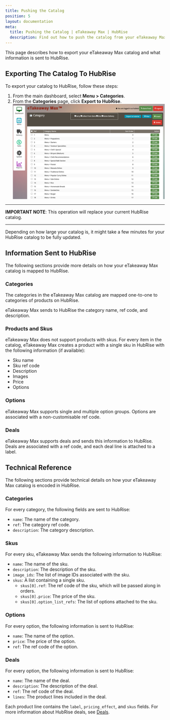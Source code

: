 ```yaml
---
title: Pushing the Catalog
position: 5
layout: documentation
meta:
  title: Pushing the Catalog | eTakeaway Max | HubRise
  description: Find out how to push the catalog from your eTakeaway Max EPOS to HubRise, what information is sent to HubRise and what is not.
---
```


This page describes how to export your eTakeaway Max catalog and what information is sent to HubRise.

## Exporting The Catalog To HubRise

To export your catalog to HubRise, follow these steps:

1. From the main dashboard, select **Menu > Categories**.
2. From the **Categories** page, click **Export to HubRise**.
   ![eTakeaway Max categories page for store managers](../images/011-en-etm-export-storeman.png)

---

**IMPORTANT NOTE**: This operation will replace your current HubRise catalog.

---

Depending on how large your catalog is, it might take a few minutes for your HubRise catalog to be fully updated.

## Information Sent to HubRise

The following sections provide more details on how your eTakeaway Max catalog is mapped to HubRise.

### Categories

The categories in the eTakeaway Max catalog are mapped one-to-one to categories of products on HubRise.

eTakeaway Max sends to HubRise the category name, ref code, and description.

### Products and Skus

eTakeaway Max does not support products with skus. For every item in the catalog, eTakeaway Max creates a product with a single sku in HubRise with the following information (if available):

- Sku name
- Sku ref code
- Description
- Images
- Price
- Options

### Options

eTakeaway Max supports single and multiple option groups. Options are associated with a non-customisable ref code.

### Deals

eTakeaway Max supports deals and sends this information to HubRise. Deals are associated with a ref code, and each deal line is attached to a label.

## Technical Reference

The following sections provide technical details on how your eTakeaway Max catalog is encoded in HubRise.

### Categories

For every category, the following fields are sent to HubRise:

- `name`: The name of the category.
- `ref`: The category ref code.
- `description`: The category description.

### Skus

For every sku, eTakeaway Max sends the following information to HubRise:

- `name`: The name of the sku.
- `description`: The description of the sku.
- `image_ids`: The list of image IDs associated with the sku.
- `skus`: A list containing a single sku.
  - `skus[0].ref`: The ref code of the sku, which will be passed along in orders.
  - `skus[0].price`: The price of the sku.
  - `skus[0].option_list_refs`: The list of options attached to the sku.

### Options

For every option, the following information is sent to HubRise:

- `name`: The name of the option.
- `price`: The price of the option.
- `ref`: The ref code of the option.

### Deals

For every option, the following information is sent to HubRise:

- `name`: The name of the deal.
- `description`: The description of the deal.
- `ref`: The ref code of the deal.
- `lines`: The product lines included in the deal.

Each product line contains the `label`, `pricing_effect`, and `skus` fields.
For more information about HubRise deals, see [Deals](/developers/api/catalog-management#deal-in-catalog-upload).
